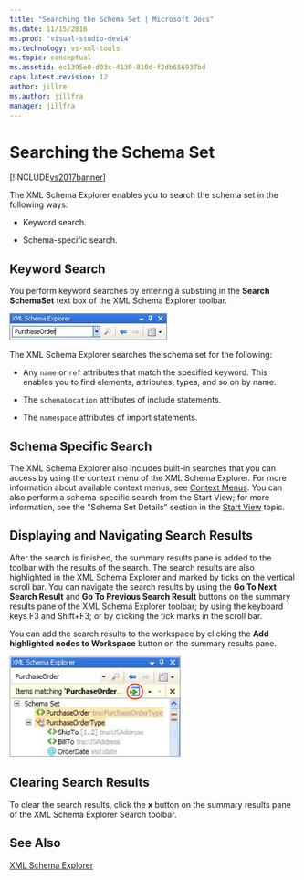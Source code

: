 ```yaml
---
title: "Searching the Schema Set | Microsoft Docs"
ms.date: 11/15/2016
ms.prod: "visual-studio-dev14"
ms.technology: vs-xml-tools
ms.topic: conceptual
ms.assetid: ec1395e0-d03c-4130-810d-f2db656937bd
caps.latest.revision: 12
author: jillre
ms.author: jillfra
manager: jillfra
---
```

# Searching the Schema Set
[!INCLUDE[vs2017banner](../includes/vs2017banner.md)]

The XML Schema Explorer enables you to search the schema set in the following ways:

- Keyword search.

- Schema-specific search.

## Keyword Search
 You perform keyword searches by entering a substring in the **Search SchemaSet** text box of the XML Schema Explorer toolbar.

 ![XML Schema Explorer Keyword Search](../xml-tools/media/schemaexplorersearch.gif "SchemaExplorerSearch")

 The XML Schema Explorer searches the schema set for the following:

- Any `name` or `ref` attributes that match the specified keyword. This enables you to find elements, attributes, types, and so on by name.

- The `schemaLocation` attributes of include statements.

- The `namespace` attributes of import statements.

## Schema Specific Search
 The XML Schema Explorer also includes built-in searches that you can access by using the context menu of the XML Schema Explorer. For more information about available context menus, see [Context Menus](../xml-tools/context-menus-xml-schema-explorer.md). You can also perform a schema-specific search from the Start View; for more information, see the "Schema Set Details" section in the [Start View](../xml-tools/start-view.md) topic.

## Displaying and Navigating Search Results
 After the search is finished, the summary results pane is added to the toolbar with the results of the search. The search results are also highlighted in the XML Schema Explorer and marked by ticks on the vertical scroll bar. You can navigate the search results by using the **Go To Next Search Result** and **Go To Previous Search Result** buttons on the summary results pane of the XML Schema Explorer toolbar; by using the keyboard keys F3 and Shift+F3; or by clicking the tick marks in the scroll bar.

 You can add the search results to the workspace by clicking the **Add highlighted nodes to Workspace** button on the summary results pane.

 ![XML Schema Explorer Search Result](../xml-tools/media/schemaexplorersearchresult.gif "SchemaExplorerSearchResult")

## Clearing Search Results
 To clear the search results, click the **x** button on the summary results pane of the XML Schema Explorer Search toolbar.

## See Also
 [XML Schema Explorer](../xml-tools/xml-schema-explorer.md)
